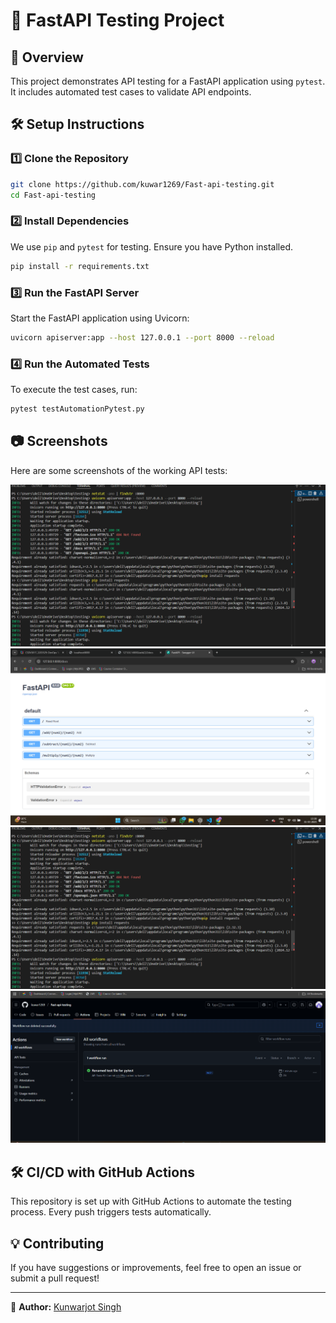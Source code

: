 # 🚀 FastAPI Testing Project  

## 📖 Overview  
This project demonstrates API testing for a FastAPI application using `pytest`. It includes automated test cases to validate API endpoints.

## 🛠️ Setup Instructions  

### 1️⃣ Clone the Repository  
```bash
git clone https://github.com/kuwar1269/Fast-api-testing.git
cd Fast-api-testing
```

### 2️⃣ Install Dependencies  
We use `pip` and `pytest` for testing. Ensure you have Python installed.  
```bash
pip install -r requirements.txt
```

### 3️⃣ Run the FastAPI Server  
Start the FastAPI application using Uvicorn:  
```bash
uvicorn apiserver:app --host 127.0.0.1 --port 8000 --reload
```

### 4️⃣ Run the Automated Tests  
To execute the test cases, run:  
```bash
pytest testAutomationPytest.py
```

## 📷 Screenshots  
Here are some screenshots of the working API tests:

![Test Results](images\run-fast-api.png)
![Test Results](images\fast-api.png)
![FastAPI Docs](images\run-fast-api.png)
![FastAPI Docs](images\actions.png)

## 🛠️ CI/CD with GitHub Actions  
This repository is set up with GitHub Actions to automate the testing process. Every push triggers tests automatically.

## 💡 Contributing  
If you have suggestions or improvements, feel free to open an issue or submit a pull request!

---

📌 **Author:** [Kunwarjot Singh](https://github.com/kuwar1269)

